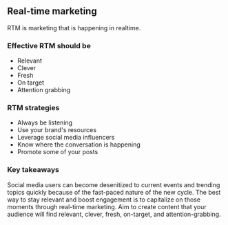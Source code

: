 ## Real-time marketing

RTM is marketing that is happening in realtime.

### Effective RTM should be
- Relevant 
- Clever
- Fresh
- On target
- Attention grabbing 

### RTM strategies

- Always be listening
- Use your brand's resources
- Leverage social media influencers
- Know where the conversation is happening
- Promote some of your posts


### Key takeaways

Social media users can become desenitized to current events and trending topics quickly because of the fast-paced nature of the new cycle. The best way to stay relevant and boost engagement is to capitalize on those moments through real-time marketing. Aim to create content that your audience will find relevant, clever, fresh, on-target, and attention-grabbing.